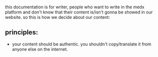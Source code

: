 this documentation is for writer, people who want to write in the medx platform and don't know that their content is/isn't gonna be showed in our website. so this is how we decide about our content:

## principles:
- your content should be authentic. you shouldn't copy/translate it from anyone else on the internet.
